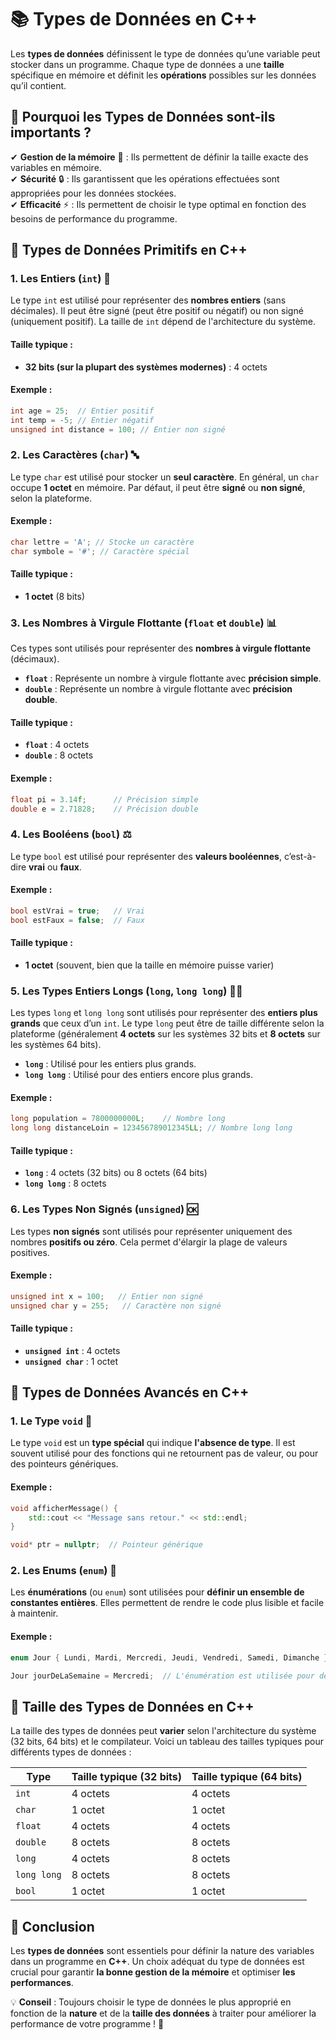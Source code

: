 # 📚 Types de Données en C++

Les **types de données** définissent le type de données qu’une variable peut stocker dans un programme. Chaque type de données a une **taille** spécifique en mémoire et définit les **opérations** possibles sur les données qu’il contient.


## 🧐 Pourquoi les Types de Données sont-ils importants ?

✔ **Gestion de la mémoire** 🧠 : Ils permettent de définir la taille exacte des variables en mémoire.  
✔ **Sécurité** 🔒 : Ils garantissent que les opérations effectuées sont appropriées pour les données stockées.  
✔ **Efficacité** ⚡ : Ils permettent de choisir le type optimal en fonction des besoins de performance du programme.  


## 🧩 Types de Données Primitifs en C++

### 1. **Les Entiers (`int`)** 🔢

Le type `int` est utilisé pour représenter des **nombres entiers** (sans décimales). Il peut être signé (peut être positif ou négatif) ou non signé (uniquement positif). La taille de `int` dépend de l'architecture du système.

#### Taille typique :
- **32 bits (sur la plupart des systèmes modernes)** : 4 octets

#### Exemple :

```cpp
int age = 25;  // Entier positif
int temp = -5; // Entier négatif
unsigned int distance = 100; // Entier non signé
```


### 2. **Les Caractères (`char`)** 🔤

Le type `char` est utilisé pour stocker un **seul caractère**. En général, un `char` occupe **1 octet** en mémoire. Par défaut, il peut être **signé** ou **non signé**, selon la plateforme.

#### Exemple :

```cpp
char lettre = 'A'; // Stocke un caractère
char symbole = '#'; // Caractère spécial
```

#### Taille typique :
- **1 octet** (8 bits)


### 3. **Les Nombres à Virgule Flottante (`float` et `double`)** 📊

Ces types sont utilisés pour représenter des **nombres à virgule flottante** (décimaux).

- **`float`** : Représente un nombre à virgule flottante avec **précision simple**.  
- **`double`** : Représente un nombre à virgule flottante avec **précision double**.

#### Taille typique :
- **`float`** : 4 octets  
- **`double`** : 8 octets  

#### Exemple :

```cpp
float pi = 3.14f;      // Précision simple
double e = 2.71828;    // Précision double
```


### 4. **Les Booléens (`bool`)** ⚖️

Le type `bool` est utilisé pour représenter des **valeurs booléennes**, c’est-à-dire **vrai** ou **faux**.

#### Exemple :

```cpp
bool estVrai = true;   // Vrai
bool estFaux = false;  // Faux
```

#### Taille typique :
- **1 octet** (souvent, bien que la taille en mémoire puisse varier)


### 5. **Les Types Entiers Longs (`long`, `long long`)** 🔢💪

Les types `long` et `long long` sont utilisés pour représenter des **entiers plus grands** que ceux d’un `int`. Le type `long` peut être de taille différente selon la plateforme (généralement **4 octets** sur les systèmes 32 bits et **8 octets** sur les systèmes 64 bits).

- **`long`** : Utilisé pour les entiers plus grands.
- **`long long`** : Utilisé pour des entiers encore plus grands.

#### Exemple :

```cpp
long population = 7800000000L;    // Nombre long
long long distanceLoin = 123456789012345LL; // Nombre long long
```

#### Taille typique :
- **`long`** : 4 octets (32 bits) ou 8 octets (64 bits)  
- **`long long`** : 8 octets


### 6. **Les Types Non Signés (`unsigned`)** 🆗

Les types **non signés** sont utilisés pour représenter uniquement des nombres **positifs ou zéro**. Cela permet d'élargir la plage de valeurs positives.

#### Exemple :

```cpp
unsigned int x = 100;   // Entier non signé
unsigned char y = 255;   // Caractère non signé
```

#### Taille typique :
- **`unsigned int`** : 4 octets  
- **`unsigned char`** : 1 octet  


## 🧩 Types de Données Avancés en C++

### 1. **Le Type `void`** 🚫

Le type `void` est un **type spécial** qui indique **l'absence de type**. Il est souvent utilisé pour des fonctions qui ne retournent pas de valeur, ou pour des pointeurs génériques.

#### Exemple :

```cpp
void afficherMessage() {
    std::cout << "Message sans retour." << std::endl;
}

void* ptr = nullptr;  // Pointeur générique
```

### 2. **Les Enums (`enum`)** 🏅

Les **énumérations** (ou `enum`) sont utilisées pour **définir un ensemble de constantes entières**. Elles permettent de rendre le code plus lisible et facile à maintenir.

#### Exemple :

```cpp
enum Jour { Lundi, Mardi, Mercredi, Jeudi, Vendredi, Samedi, Dimanche };

Jour jourDeLaSemaine = Mercredi;  // L'énumération est utilisée pour désigner un jour
```


## 🧮 Taille des Types de Données en C++

La taille des types de données peut **varier** selon l'architecture du système (32 bits, 64 bits) et le compilateur. Voici un tableau des tailles typiques pour différents types de données :

| Type          | Taille typique (32 bits) | Taille typique (64 bits) |
|---------------|--------------------------|--------------------------|
| `int`         | 4 octets                 | 4 octets                 |
| `char`        | 1 octet                  | 1 octet                  |
| `float`       | 4 octets                 | 4 octets                 |
| `double`      | 8 octets                 | 8 octets                 |
| `long`        | 4 octets                 | 8 octets                 |
| `long long`   | 8 octets                 | 8 octets                 |
| `bool`        | 1 octet                  | 1 octet                  |

## 🎯 Conclusion  

Les **types de données** sont essentiels pour définir la nature des variables dans un programme en **C++**. Un choix adéquat du type de données est crucial pour garantir **la bonne gestion de la mémoire** et optimiser **les performances**.  

💡 **Conseil** : Toujours choisir le type de données le plus approprié en fonction de la **nature** et de la **taille des données** à traiter pour améliorer la performance de votre programme ! 🚀